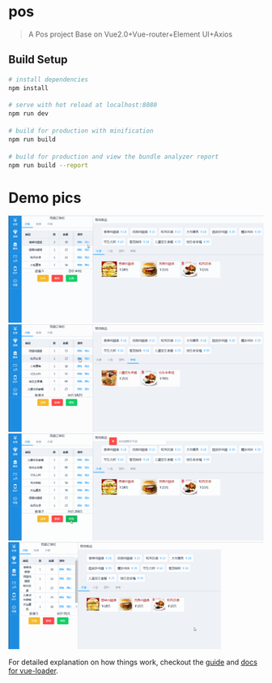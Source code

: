 # pos

> A Pos project Base on Vue2.0+Vue-router+Element UI+Axios

## Build Setup

``` bash
# install dependencies
npm install

# serve with hot reload at localhost:8080
npm run dev

# build for production with minification
npm run build

# build for production and view the bundle analyzer report
npm run build --report
```
# Demo pics
![](./Pos/static/gif/pos1.gif)
![](./Pos/static/gif/pos2.gif)
![](./Pos/static/gif/pos3.gif)
![](./Pos/static/gif/pos4.gif)

For detailed explanation on how things work, checkout the [guide](http://vuejs-templates.github.io/webpack/) and [docs for vue-loader](http://vuejs.github.io/vue-loader).
